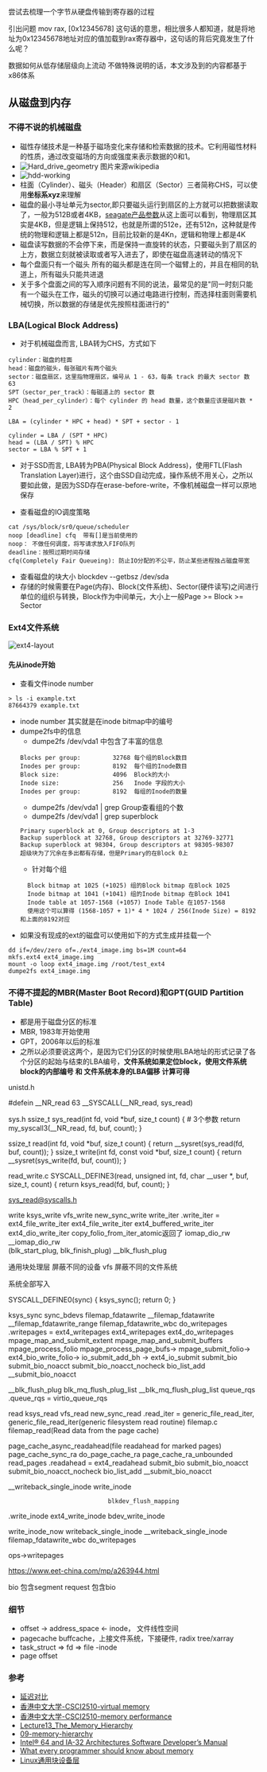尝试去梳理一个字节从硬盘传输到寄存器的过程

引出问题
mov rax, [0x12345678]
这句话的意思，相比很多人都知道，就是将地址为0x12345678地址对应的值加载到rax寄存器中，这句话的背后究竟发生了什么呢？

数据如何从低存储层级向上流动
不做特殊说明的话，本文涉及到的内容都基于x86体系


## 从磁盘到内存

### 不得不说的机械磁盘
* 磁性存储技术是一种基于磁场变化来存储和检索数据的技术。它利用磁性材料的性质，通过改变磁场的方向或强度来表示数据的0和1。
* ![Hard_drive_geometry](./assets/Hard_drive_geometry.png) 图片来源wikipedia
* ![hdd-working](./assets/hdd-working.gif)
* 柱面（Cylinder）、磁头（Header）和扇区（Sector）三者简称CHS，可以使用**坐标系xyz**来理解
* 磁盘的最小寻址单元为sector,即只要磁头运行到扇区的上方就可以把数据读取了，一般为512B或者4KB，[seagate产品参数](https://www.seagate.com/content/dam/seagate/migrated-assets/www-content/datasheets/pdfs/barracuda-2-5-DS1907-3-2005CN-zh_CN.pdf)从这上面可以看到，物理扇区其实是4KB，但是逻辑上保持512，也就是所谓的512e，还有512n，这种就是传统的物理和逻辑上都是512n，目前比较新的是4Kn，逻辑和物理上都是4K
* 磁盘读写数据的不会停下来，而是保持一直旋转的状态，只要磁头到了扇区的上方，数据立刻就被读取或者写入进去了，即使在磁盘高速转动的情况下
* 每个盘面只有一个磁头 所有的磁头都是连在同一个磁臂上的，并且在相同的轨道上，所有磁头只能共进退
* 关于多个盘面之间的写入顺序问题有不同的说法，最常见的是"同一时刻只能有一个磁头在工作，磁头的切换可以通过电路进行控制，而选择柱面则需要机械切换，所以数据的存储是优先按照柱面进行的"

### LBA(Logical Block Address)
* 对于机械磁盘而言, LBA转为CHS，方式如下
```
cylinder：磁盘的柱面
head：磁盘的磁头，每张磁片有两个磁头
sector：磁盘扇区，这里指物理扇区，编号从 1 - 63，每条 track 的最大 sector 数 63
SPT（sector_per_track）：每磁道上的 sector 数
HPC（head_per_cylinder）：每个 cylinder 的 head 数量，这个数量应该是磁片数 * 2

LBA = (cylinder * HPC + head) * SPT + sector - 1

cylinder = LBA / (SPT * HPC)
head = (LBA / SPT) % HPC
sector = LBA % SPT + 1
```
* 对于SSD而言, LBA转为PBA(Physical Block Address)，使用FTL(Flash Translation Layer)进行，这个由SSD自动完成，操作系统不用关心，之所以要如此做，是因为SSD存在erase-before-write，不像机械磁盘一样可以原地保存
  
* 查看磁盘的IO调度策略 
```
cat /sys/block/sr0/queue/scheduler 
noop [deadline] cfq  带有[]是当前使用的
noop： 不做任何调度，将写请求放入FIFO队列
deadline：按照过期时间存储
cfq(Completely Fair Queueing): 防止IO分配的不公平，防止某些进程独占磁盘带宽
```
* 查看磁盘的块大小 blockdev --getbsz /dev/sda
* 存储的时候需要在Page(内存)、Block(文件系统)、Sector(硬件读写)之间进行单位的组织与转换，Block作为中间单元，大小上一般Page >= Block >= Sector

### Ext4文件系统
![ext4-layout](./assets/ext4-layout.png)
#### 先从inode开始
* 查看文件inode number
```
> ls -i example.txt 
87664379 example.txt
```
* inode number 其实就是在inode bitmap中的编号
* dumpe2fs中的信息
  * dumpe2fs /dev/vda1 中包含了丰富的信息
  ```
  Blocks per group:         32768 每个组的Block数目
  Inodes per group:         8192  每个组的Inode数目
  Block size:               4096  Block的大小
  Inode size:               256   Inode 字段的大小
  Inodes per group:         8192  每组的Inode的数量
  ```
  * dumpe2fs /dev/vda1  | grep Group查看组的个数
  * dumpe2fs /dev/vda1  | grep superblock
  ```
  Primary superblock at 0, Group descriptors at 1-3
  Backup superblock at 32768, Group descriptors at 32769-32771
  Backup superblock at 98304, Group descriptors at 98305-98307
  超级块为了冗余在多出都有存储，但是Primary的在Block 0上
  ```
  * 针对每个组
  ```
    Block bitmap at 1025 (+1025) 组的Block bitmap 在Block 1025 
    Inode bitmap at 1041 (+1041) 组的Inode bitmap 在Block 1041
    Inode table at 1057-1568 (+1057) Inode Table 在1057-1568 
    使用这个可以算得 (1568-1057 + 1)* 4 * 1024 / 256(Inode Size) = 8192和上面的8192对应
  ```
 * 如果没有现成的ext的磁盘可以使用如下的方式生成并挂载一个
 ```
 dd if=/dev/zero of=./ext4_image.img bs=1M count=64
 mkfs.ext4 ext4_image.img
 mount -o loop ext4_image.img /root/test_ext4
 dumpe2fs ext4_image.img
 ```
### 不得不提起的MBR(Master Boot Record)和GPT(GUID Partition Table)
* 都是用于磁盘分区的标准
* MBR, 1983年开始使用
* GPT，2006年以后的标准
* 之所以必须要说这两个，是因为它们分区的时候使用LBA地址的形式记录了各个分区的起始与结束的LBA编号，**文件系统如果定位block，使用文件系统block的内部编号 和 文件系统本身的LBA偏移 计算可得**

unistd.h

#defein __NR_read  63 
__SYSCALL(__NR_read, sys_read)


sys.h
ssize_t sys_read(int fd, void *buf, size_t count)
{
	# 3个参数
	return my_syscall3(__NR_read, fd, buf, count);
}

ssize_t read(int fd, void *buf, size_t count)
{
	return __sysret(sys_read(fd, buf, count));
}
ssize_t write(int fd, const void *buf, size_t count)
{
	return __sysret(sys_write(fd, buf, count));
}


read_write.c
SYSCALL_DEFINE3(read, unsigned int, fd, char __user *, buf, size_t, count)
{
	return ksys_read(fd, buf, count);
}


sys_read@syscalls.h   



write
ksys_write
vfs_write
new_sync_write
write_iter
.write_iter	= ext4_file_write_iter
ext4_file_write_iter
ext4_buffered_write_iter    		ext4_dio_write_iter 
copy_folio_from_iter_atomic返回了   iomap_dio_rw
									__iomap_dio_rw  
									(blk_start_plug, blk_finish_plug)  __blk_flush_plug



通用块处理层 屏蔽不同的设备
vfs 屏蔽不同的文件系统
 
 

系统全部写入

SYSCALL_DEFINE0(sync)
{
	ksys_sync();
	return 0;
}


ksys_sync
sync_bdevs
filemap_fdatawrite
__filemap_fdatawrite
__filemap_fdatawrite_range
filemap_fdatawrite_wbc
do_writepages
.writepages		= ext4_writepages
ext4_writepages
ext4_do_writepages
mpage_map_and_submit_extent
mpage_map_and_submit_buffers
mpage_process_folio
mpage_process_page_bufs->
mpage_submit_folio->
ext4_bio_write_folio-> 
io_submit_add_bh ->
 ext4_io_submit
submit_bio
submit_bio_noacct
submit_bio_noacct_nocheck
bio_list_add   __submit_bio_noacct

__blk_flush_plug
blk_mq_flush_plug_list
__blk_mq_flush_plug_list
queue_rqs
.queue_rqs      = virtio_queue_rqs




read
ksys_read
vfs_read
new_sync_read
.read_iter	= generic_file_read_iter,
generic_file_read_iter(generic filesystem read routine) filemap.c
filemap_read(Read data from the page cache)



page_cache_async_readahead(file readahead for marked pages)
page_cache_sync_ra
do_page_cache_ra
page_cache_ra_unbounded
read_pages
.readahead		= ext4_readahead
submit_bio
submit_bio_noacct
submit_bio_noacct_nocheck
bio_list_add   __submit_bio_noacct

__writeback_single_inode
write_inode

								blkdev_flush_mapping
.write_inode ext4_write_inode   bdev_write_inode

write_inode_now
writeback_single_inode
__writeback_single_inode  filemap_fdatawrite_wbc
do_writepages

ops->writepages

https://www.eet-china.com/mp/a263944.html

bio 包含segment
request 包含bio
### 细节
* offset -> address_space  <-  inode， 文件线性空间
* pagecache buffcache，上接文件系统，下接硬件, radix tree/xarray
* task_struct => fd => file -inode 
* page offset

### 参考
* [延迟对比](https://colin-scott.github.io/personal_website/research/interactive_latency.html)
* [香港中文大学-CSCI2510-virtual memory](https://www.cse.cuhk.edu.hk/~mcyang/csci2510/2018F/Lec09%20Virtual%20Memory.pdf)
* [香港中文大学-CSCI2510-memory performance](https://www.cse.cuhk.edu.hk/~mcyang/csci2510/2223T1/Lec08%20Memory%20Performance.pdf)
* [Lecture13_The_Memory_Hierarchy](https://www3.cs.stonybrook.edu/~amione/CSE320_Course/materials/lectures/Lecture13_The_Memory_Hierarchy.pdf)
* [09-memory-hierarchy](https://www.cs.cmu.edu/afs/cs/academic/class/18213-f23/www/lectures/09-memory-hierarchy.pdf)
* [Intel® 64 and IA-32 Architectures Software Developer’s Manual](https://cdrdv2.intel.com/v1/dl/getContent/671200)
* [What every programmer should know about memory](https://lwn.net/Articles/250967/)
* [Linux通用块设备层](https://www.ilinuxkernel.com/files/Linux.Generic.Block.Layer.pdf)